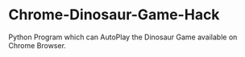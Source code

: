 # Chrome-Dinosaur-Game-Hack
Python Program which can AutoPlay the Dinosaur Game available on Chrome Browser.
